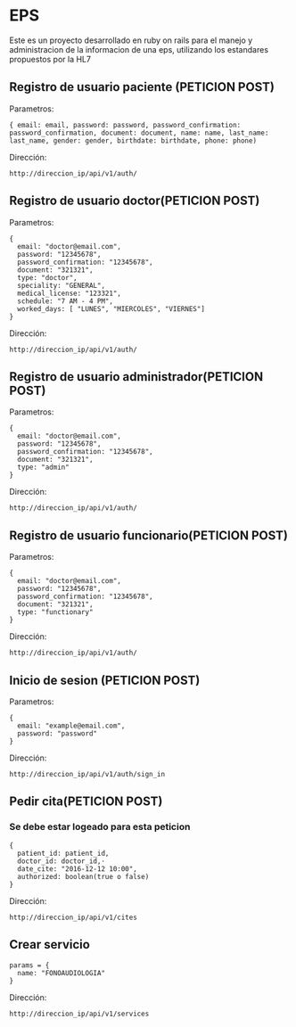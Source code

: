 # EPS

Este es un proyecto desarrollado en ruby on rails para el manejo y administracion de la informacion de una eps, utilizando los estandares propuestos por la HL7

## Registro de usuario paciente (PETICION POST)
Parametros:
```
{ email: email, password: password, password_confirmation: password_confirmation, document: document, name: name, last_name: last_name, gender: gender, birthdate: birthdate, phone: phone)
```
Dirección:
```
http://direccion_ip/api/v1/auth/
```
## Registro de usuario doctor(PETICION POST)
Parametros:
```
{ 
  email: "doctor@email.com",
  password: "12345678",
  password_confirmation: "12345678",
  document: "321321",
  type: "doctor",
  speciality: "GENERAL",
  medical_license: "123321",
  schedule: "7 AM - 4 PM",
  worked_days: [ "LUNES", "MIERCOLES", "VIERNES"]
}
```
Dirección:
```
http://direccion_ip/api/v1/auth/
```
## Registro de usuario administrador(PETICION POST)
Parametros:
```
{
  email: "doctor@email.com",
  password: "12345678",
  password_confirmation: "12345678",
  document: "321321",
  type: "admin"
}
```
Dirección:
```
http://direccion_ip/api/v1/auth/
```
## Registro de usuario funcionario(PETICION POST)
Parametros:
```
{
  email: "doctor@email.com",
  password: "12345678",
  password_confirmation: "12345678",
  document: "321321",
  type: "functionary"
}
```
Dirección:
```
http://direccion_ip/api/v1/auth/
```
## Inicio de sesion (PETICION POST)

Parametros:
```
{
  email: "example@email.com",
  password: "password"
}
```
Dirección:
```
http://direccion_ip/api/v1/auth/sign_in
```

## Pedir cita(PETICION POST)
### Se debe estar logeado para esta peticion
```
{
  patient_id: patient_id,
  doctor_id: doctor_id,⋅
  date_cite: "2016-12-12 10:00",
  authorized: boolean(true o false)
}
```
Dirección:
```
http://direccion_ip/api/v1/cites
```
## Crear servicio
```
params = { 
  name: "FONOAUDIOLOGIA" 
}
```
Dirección:
```
http://direccion_ip/api/v1/services
```
